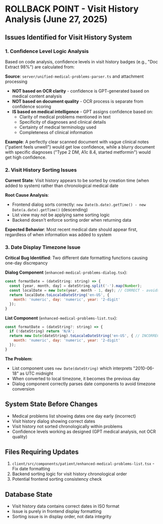 # ROLLBACK POINT - Visit History Analysis (June 27, 2025)

## Issues Identified for Visit History System

### 1. **Confidence Level Logic Analysis**
Based on code analysis, confidence levels in visit history badges (e.g., "Doc Extract 98%") are calculated from:

**Source**: `server/unified-medical-problems-parser.ts` and attachment processing
- **NOT based on OCR clarity** - confidence is GPT-generated based on medical content analysis
- **NOT based on document quality** - OCR process is separate from confidence scoring
- **IS based on medical intelligence** - GPT assigns confidence based on:
  - Clarity of medical problems mentioned in text
  - Specificity of diagnoses and clinical details
  - Certainty of medical terminology used
  - Completeness of clinical information

**Example**: A perfectly clear scanned document with vague clinical notes ("patient feels unwell") would get low confidence, while a blurry document with specific diagnoses ("Type 2 DM, A1c 8.4, started metformin") would get high confidence.

### 2. **Visit History Sorting Issues**
**Current State**: Visit history appears to be sorted by creation time (when added to system) rather than chronological medical date

**Root Cause Analysis**:
- Frontend dialog sorts correctly: `new Date(b.date).getTime() - new Date(a.date).getTime()` (descending)
- List view may not be applying same sorting logic
- Backend doesn't enforce sorting order when returning data

**Expected Behavior**: Most recent medical date should appear first, regardless of when information was added to system

### 3. **Date Display Timezone Issue**
**Critical Bug Identified**: Two different date formatting functions causing one-day discrepancy

**Dialog Component** (`enhanced-medical-problems-dialog.tsx`):
```javascript
const formatDate = (dateString: string) => {
  const [year, month, day] = dateString.split('-').map(Number);
  const localDate = new Date(year, month - 1, day); // CORRECT - avoids timezone
  return localDate.toLocaleDateString('en-US', {
    month: 'numeric', day: 'numeric', year: '2-digit'
  });
}
```

**List Component** (`enhanced-medical-problems-list.tsx`):
```javascript
const formatDate = (dateString?: string) => {
  if (!dateString) return 'N/A';
  return new Date(dateString).toLocaleDateString('en-US', { // INCORRECT - timezone conversion
    month: 'numeric', day: 'numeric', year: '2-digit'
  });
}
```

**The Problem**: 
- List component uses `new Date(dateString)` which interprets "2010-06-18" as UTC midnight
- When converted to local timezone, it becomes the previous day
- Dialog component correctly parses date components to avoid timezone conversion

## System State Before Changes
- Medical problems list showing dates one day early (incorrect)
- Visit history dialog showing correct dates  
- Visit history not sorted chronologically within problems
- Confidence levels working as designed (GPT medical analysis, not OCR quality)

## Files Requiring Updates
1. `client/src/components/patient/enhanced-medical-problems-list.tsx` - Fix date formatting
2. Backend sorting logic for visit history chronological order
3. Potential frontend sorting consistency check

## Database State
- Visit history data contains correct dates in ISO format
- Issue is purely in frontend display formatting
- Sorting issue is in display order, not data integrity